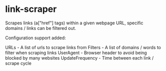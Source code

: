 # link-scraper
Scrapes links (a["href"] tags) within a given webpage URL, specific domains / links can be filtered out.

Configuration support added:

URLs - A list of urls to scrape links from
Filters - A list of domains / words to filter when scraping links
UserAgent - Browser header to avoid being blocked by many websites
UpdateFrequency - Time between each link / scrape cycle
